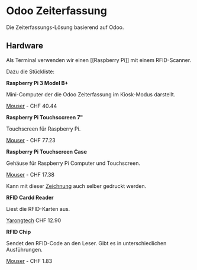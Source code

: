 # Odoo Zeiterfassung

Die Zeiterfassungs-Lösung basierend auf Odoo.

## Hardware

Als Terminal verwenden wir einen [[Raspberry Pi]] mit einem RFID-Scanner.

Dazu die Stückliste:

**Raspberry Pi 3 Model B+**

Mini-Computer der die Odoo Zeiterfassung im Kiosk-Modus darstellt.

[Mouser](https://www.mouser.ch/new/raspberry-pi/raspberry-pi-3-bplus/) - CHF 40.44

**Raspberry Pi Touchsccreen 7"**

Touchscreen für Raspberry Pi.

[Mouser](https://www.mouser.ch/ProductDetail/474-LCD-13733/) - CHF 77.23

**Raspberry Pi Touchscreen Case**

Gehäuse für Raspberry Pi Computer und Touchscreen.

[Mouser](https://www.mouser.ch/ProductDetail/713-114992003/) - CHF 17.38

Kann mit dieser [Zeichnung](https://www.thingiverse.com/thing:1585924) auch selber gedruckt werden.

**RFID Cardd Reader**

Liest die RFID-Karten aus.

[Yarongtech](https://www.yarongtech.com/collections/rfid-reader/products/mifare-classic-card-reader-hf-rfid-usb-13-56mhz-iso14443a-ic-reader) CHF 12.90

**RFID Chip**

Sendet den RFID-Code an den Leser. Gibt es in unterschiedlichen Ausführungen.

[Mouser](https://www.mouser.ch/ProductDetail/Mikroe/MIKROE-1475/?qs=Jl8P5Tpu6m3JMLFFxNymZw%3D%3D) - CHF 1.83